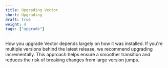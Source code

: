 ```yaml
---
title: Upgrading Vector
short: Upgrading
draft: true
weight: 4
tags: ["upgrade"]
---
```


How you upgrade Vector depends largely on how it was installed.
If you're multiple versions behind the latest release, we recommend upgrading incrementally.
This approach helps ensure a smoother transition and reduces the risk of breaking changes from large version jumps.
